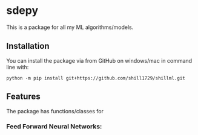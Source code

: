 # sdepy
<!-- badges: start -->
<!-- badges: end -->
This is a package for all my ML algorithms/models.


## Installation

You can install the package via from GitHub on windows/mac in command line with:

``` 
python -m pip install git+https://github.com/shill1729/shillml.git
```

## Features
The package has functions/classes for

### Feed Forward Neural Networks:



